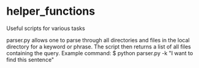 # helper_functions
Useful scripts for various tasks

parser.py allows one to parse through all directories and files in the local directory for a keyword or phrase. The script then returns a list of all files containing the query. Example command:
$ python parser.py -k "I want to find this sentence"
